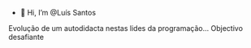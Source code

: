 - 👋 Hi, I’m @Luís Santos

Evolução de um autodidacta nestas lides da programação... Objectivo desafiante
